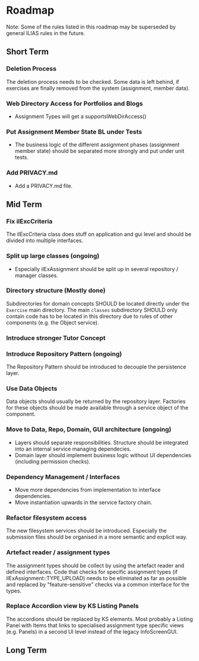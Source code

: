 # Roadmap

Note: Some of the rules listed in this roadmap may be superseded by general ILIAS rules in the future.

## Short Term

### Deletion Process

The deletion process needs to be checked. Some data is left behind, if exercises are finally removed from the system (assignment, member data).

### Web Directory Access for Portfolios and Blogs

- Assignment Types will get a supportsWebDirAccess()

### Put Assignment Member State BL under Tests

- The business logic of the different assignment phases (assignment member state) should be separated more strongly and put under unit tests.

### Add PRIVACY.md

- Add a PRIVACY.md file.

## Mid Term

### Fix ilExcCriteria

The ilExcCriteria class does stuff on application and gui level and should be divided into multiple interfaces.

### Split up large classes (ongoing)

- Especially ilExAssignment should be split up in several repository / manager classes.

### Directory structure (Mostly done)

Subdirectories for domain concepts SHOULD be located directly under the `Exercise` main directory. The main `classes` subdirectory SHOULD only contain code has to be located in this directory due to rules of other components (e.g. the Object service).

### Introduce stronger Tutor Concept

### Introduce Repository Pattern (ongoing)

The Repository Pattern should be introduced to decouple the persistence layer.

### Use Data Objects

Data objects should usually be returned by the repository layer. Factories for these objects should be made available through a service object of the component.

### Move to Data, Repo, Domain, GUI architecture (ongoing)

- Layers should separate responsibilities. Structure should be integrated into an internal service managing dependecies.
- Domain layer should implement business logic without UI dependencies (including permission checks).

### Dependency Management / Interfaces

- Move more dependencies from implementation to interface dependencies.
- Move instantiation upwards in the service factory chain.

### Refactor filesystem access

The new filesystem services should be introduced. Especially the submission files should be organised in a more semantic and explicit way.

### Artefact reader / assignment types

The assignment types should be collect by using the artefact reader and defined interfaces. Code that checks for specific assignment types (if ilExAssignment::TYPE_UPLOAD) needs to be eliminated as far as possible and replaced by "feature-sensitive" checks via a common interface for the types.

### Replace Accordion view by KS Listing Panels

The accordions should be replaced by KS elements. Most probably a Listing Panel with Items that links to specialised assignment type specific views (e.g. Panels) in a second UI level instead of the legacy InfoScreenGUI.

## Long Term
